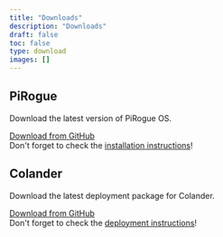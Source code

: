 ```yaml
---
title: "Downloads"
description: "Downloads"
draft: false
toc: false
type: download
images: []
---
```


<section class="section container-fluid mt-n3 pb-3">
  <div class="row justify-content-center text-center">
    <div class="col-md-6">
      <h2>PiRogue</h2>
      <div>
        <p>
            Download the latest version of PiRogue OS.
        </p>
      </div>
      <div class="text-center">
            <a href="https://github.com/PiRogueToolSuite/pirogue-os/releases/latest" alt="PiRogue OS image download link" class="btn btn-primary btn-lg">Download from GitHub</a>
      </div>
      <div class="mt-2">
        Don't forget to check the <a href="/guides/g1/">installation instructions</a>!
      </div>
    </div>
    <div class="col-md-6">
      <h2>Colander</h2>
      <div>
        <p>
            Download the latest deployment package for Colander.
        </p>
      </div>
      <div class="text-center">
            <a href="https://github.com/PiRogueToolSuite/colander/releases/latest" alt="PiRogue OS image download link" class="btn btn-primary btn-lg">Download from GitHub</a>
      </div>
      <div class="mt-2">
        Don't forget to check the <a href="/docs/colander/deployment/">deployment instructions</a>!
    </div>
  </div>
</section>